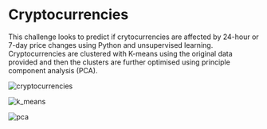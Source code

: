 # Cryptocurrencies 

This challenge looks to predict if crytocurrencies are affected by 24-hour or 7-day price changes using Python and unsupervised learning. Cryptocurrencies are clustered with K-means using the original data provided and then the clusters are further optimised using principle component analysis (PCA).

![cryptocurrencies](https://user-images.githubusercontent.com/114575703/225756801-34191ff9-9daf-4d3c-8f39-b2457ae958aa.png)

![k_means](https://user-images.githubusercontent.com/114575703/225756975-90ad8e41-3006-4636-b06e-bfa6122eed8b.png)

![pca](https://user-images.githubusercontent.com/114575703/225757081-b892f4c0-c170-4839-88b3-65720302df1e.png)


